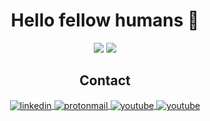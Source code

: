 <h1 align="center">Hello fellow humans 🖖</h1>

<div display="flex" align="center" justify-content="space-between">
  <picture>
    <source 
      srcset="https://streak-stats.demolab.com?user=lucasricci&theme=github-dark&hide_border=true"
      media="(prefers-color-scheme: dark)"
    />
    <source
      srcset="https://streak-stats.demolab.com?user=lucasricci&theme=github-light&hide_border=true"
      media="(prefers-color-scheme: light), (prefers-color-scheme: no-preference)"
    />
    <img src="https://streak-stats.demolab.com?user=lucasricci&hide_border=true"/>
  </picture>

  <picture>
    <source 
      srcset="https://github-readme-stats.vercel.app/api/top-langs/?username=lucasricci&show_icons=true&theme=github_dark&include_all_commits&hide_border=true"
      media="(prefers-color-scheme: dark)"
    />
    <source
      srcset="https://github-readme-stats.vercel.app/api/top-langs/?username=lucasricci&show_icons=true&hide_border=true&include_all_commits=true"
      media="(prefers-color-scheme: light), (prefers-color-scheme: no-preference)"
    />
    <img src="https://github-readme-stats.vercel.app/api/top-langs/?username=lucasricci&show_icons=true&count_privates=true&include_all_commits=true"&hide_border=true/>
  </picture>
</div>

<h2 align="center">Contact</h2>

<div>
  <p align="center">
    <a href="https://linkedin.com/in/lucaslricci" target="_blank">
      <img align="center" src="https://img.shields.io/badge/-LinkedIn-333333?style=for-the-badge&logo=linkedin" alt="linkedin" />
    </a>
    <a href="mailto:llricci@protonmail.com" target="_blank">
      <img align="center" src="https://img.shields.io/badge/-Mail-333333?style=for-the-badge&logo=protonmail&logoColor=white" alt="protonmail" />
    </a>
    <a href="https://youtube.com/@lucasricci" target="_blank">
      <img align="center" src="https://img.shields.io/badge/-YouTube-333333?style=for-the-badge&logo=youtube" alt="youtube" />
    </a>
    <a href="https://discord.gg/G4pRc937Ma" target="_blank">
      <img align="center" src="https://img.shields.io/badge/-Discord-333333?style=for-the-badge&logo=discord&logoColor=white" alt="youtube" />
    </a>
  </p>
</div>
